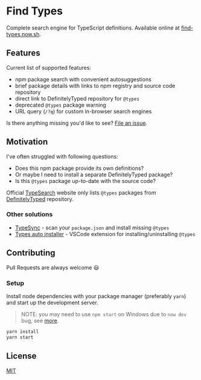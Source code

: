 # Find Types

Complete search engine for TypeScript definitions. Available online at [find-types.now.sh](https://find-types.now.sh/).

## Features

Current list of supported features:

- npm package search with convenient autosuggestions
- brief package details with links to npm registry and source code repository
- direct link to DefinitelyTyped repository for `@types`
- deprecated `@types` package warning
- URL query (`/?q`) for custom in-browser search engines

Is there anything missing you'd like to see? [File an issue](https://github.com/KubaJastrz/find-types/issues/new).

## Motivation

I've often struggled with following questions:

- Does this npm package provide its own definitions?
- Or maybe I need to install a separate DefinitelyTyped package?
- Is this `@types` package up-to-date with the source code?

Official [TypeSearch](https://microsoft.github.io/TypeSearch/) website only lists `@types` packages
from [DefinitelyTyped](https://github.com/DefinitelyTyped/DefinitelyTyped) repository.

### Other solutions

- [TypeSync](https://github.com/jeffijoe/typesync) - scan your `package.json` and install missing `@types`
- [Types auto installer](https://marketplace.visualstudio.com/items?itemName=jvitor83.types-autoinstaller) - VSCode extension for installing/uninstalling `@types`

## Contributing

Pull Requests are always welcome :smiley:

### Setup

Install node dependencies with your package manager (preferably `yarn`) and start up the development
server.

> NOTE: you may need to use `npm start` on Windows due to `now dev` bug, see [more](https://github.com/zeit/now/issues/3407).

```bash
yarn install
yarn start
```

## License

[MIT](LICENSE)
